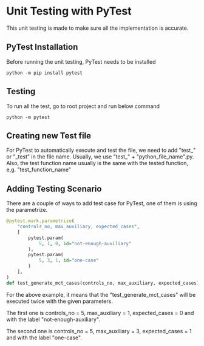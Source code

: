 # Unit Testing with PyTest

This unit testing is made to make sure all the implementation is accurate. 

## PyTest Installation

Before running the unit testing, PyTest needs to be installed

```console
python -m pip install pytest
```

## Testing

To run all the test, go to root project and run below command

```console
python -m pytest
```

## Creating new Test file

For PyTest to automatically execute and test the file, we need to add "test\_" or "\_test" in the file name. Usually, we use "test\_" + "python_file_name".py. Also, the test function name usually is the same with the tested function, e,g. "test_function_name"

## Adding Testing Scenario

There are a couple of ways to add test case for PyTest, one of them is using the parametrize.

```python
@pytest.mark.parametrize(
    "controls_no, max_auxiliary, expected_cases",
    [
        pytest.param(
            5, 1, 0, id="not-enough-auxiliary"
        ),
        pytest.param(
            5, 3, 1, id="one-case"
        )
    ],
)
def test_generate_mct_cases(controls_no, max_auxiliary, expected_cases):
```

For the above example, it means that the "test_generate_mct_cases" will be executed twice with the given parameters. 

The first one is controls_no = 5, max_auxiliary = 1, expected_cases = 0 and with the label "not-enough-auxiliary". 

The second one is controls_no = 5, max_auxiliary = 3, expected_cases = 1 and with the label "one-case".


